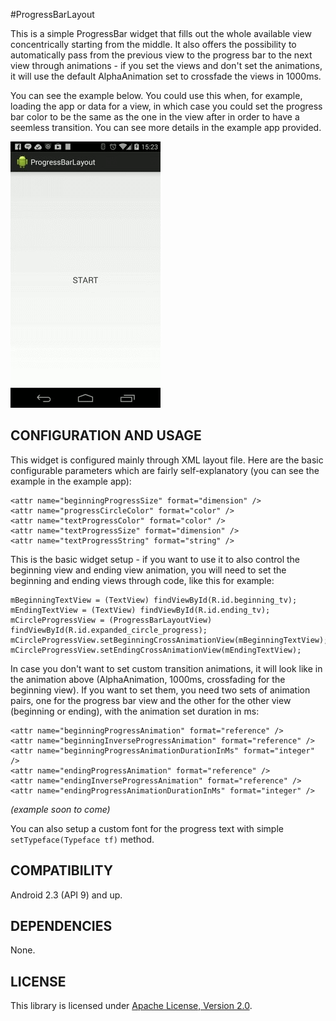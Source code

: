 #ProgressBarLayout

This is a simple ProgressBar widget that fills out the whole available view concentrically starting from the middle. It also offers the possibility to automatically pass from the previous view to the progress bar to the next view through animations - if you set the views and don't set the animations, it will use the default AlphaAnimation set to crossfade the views in 1000ms.

You can see the example below. You could use this when, for example, loading the app or data for a view, in which case you could set the progress bar color to be the same as the one in the view after in order to have a seemless transition. You can see more details in the example app provided.

![ProgressBarLayout demo](progressbarlayoutdemo.gif)


## CONFIGURATION AND USAGE

This widget is configured mainly through XML layout file. Here are the basic configurable parameters which are fairly self-explanatory (you can see the example in the example app):

    <attr name="beginningProgressSize" format="dimension" />
    <attr name="progressCircleColor" format="color" />
    <attr name="textProgressColor" format="color" />
    <attr name="textProgressSize" format="dimension" />
    <attr name="textProgressString" format="string" />

This is the basic widget setup - if you want to use it to also control the beginning view and ending view animation, you will need to set the beginning and ending views through code, like this for example:

    mBeginningTextView = (TextView) findViewById(R.id.beginning_tv);
    mEndingTextView = (TextView) findViewById(R.id.ending_tv);
    mCircleProgressView = (ProgressBarLayoutView) findViewById(R.id.expanded_circle_progress);
    mCircleProgressView.setBeginningCrossAnimationView(mBeginningTextView);
    mCircleProgressView.setEndingCrossAnimationView(mEndingTextView);

In case you don't want to set custom transition animations, it will look like in the animation above (AlphaAnimation, 1000ms, crossfading for the beginning view). If you want to set them, you need two sets of animation pairs, one for the progress bar view and the other for the other view (beginning or ending), with the animation set duration in ms:

    <attr name="beginningProgressAnimation" format="reference" />
    <attr name="beginningInverseProgressAnimation" format="reference" />
    <attr name="beginningProgressAnimationDurationInMs" format="integer" />
    <attr name="endingProgressAnimation" format="reference" />
    <attr name="endingInverseProgressAnimation" format="reference" />
    <attr name="endingProgressAnimationDurationInMs" format="integer" />

*(example soon to come)*

You can also setup a custom font for the progress text with simple `setTypeface(Typeface tf)` method.

## COMPATIBILITY

Android 2.3 (API 9) and up.

## DEPENDENCIES

None.

## LICENSE

This library is licensed under [Apache License, Version 2.0](http://www.apache.org/licenses/LICENSE-2.0.html).